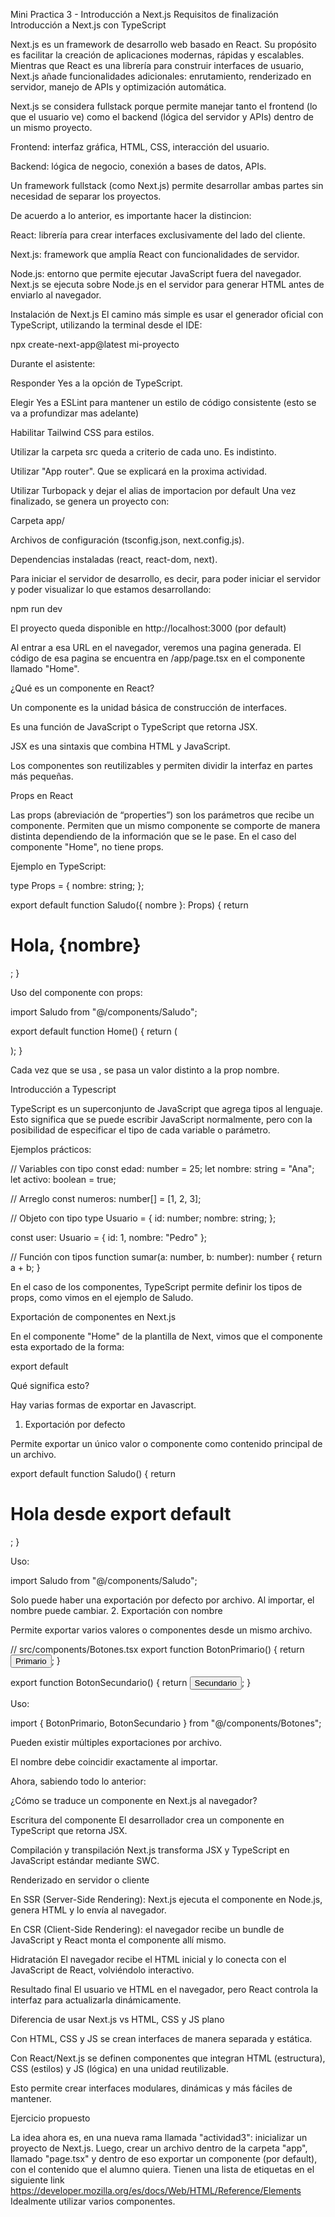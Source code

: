 Mini Practica 3 - Introducción a Next.js
Requisitos de finalización
Introducción a Next.js con TypeScript

Next.js es un framework de desarrollo web basado en React. Su propósito es facilitar la creación de aplicaciones modernas, rápidas y escalables.
Mientras que React es una librería para construir interfaces de usuario, Next.js añade funcionalidades adicionales: enrutamiento, renderizado en servidor, manejo de APIs y optimización automática.

Next.js se considera fullstack porque permite manejar tanto el frontend (lo que el usuario ve) como el backend (lógica del servidor y APIs) dentro de un mismo proyecto.

Frontend: interfaz gráfica, HTML, CSS, interacción del usuario.

Backend: lógica de negocio, conexión a bases de datos, APIs.

Un framework fullstack (como Next.js) permite desarrollar ambas partes sin necesidad de separar los proyectos.

De acuerdo a lo anterior, es importante hacer la distincion:

React: librería para crear interfaces exclusivamente del lado del cliente.

Next.js: framework que amplía React con funcionalidades de servidor.

Node.js: entorno que permite ejecutar JavaScript fuera del navegador. Next.js se ejecuta sobre Node.js en el servidor para generar HTML antes de enviarlo al navegador.


Instalación de Next.js
El camino más simple es usar el generador oficial con TypeScript, utilizando la terminal desde el IDE:

npx create-next-app@latest mi-proyecto


Durante el asistente:

Responder Yes a la opción de TypeScript.

Elegir Yes a ESLint para mantener un estilo de código consistente (esto se va a profundizar mas adelante)

Habilitar Tailwind CSS para estilos.

Utilizar la carpeta src queda a criterio de cada uno. Es indistinto.

Utilizar "App router". Que se explicará en la proxima actividad.

Utilizar Turbopack y dejar el alias de importacion por default
Una vez finalizado, se genera un proyecto con:

Carpeta app/

Archivos de configuración (tsconfig.json, next.config.js).

Dependencias instaladas (react, react-dom, next).

Para iniciar el servidor de desarrollo, es decir, para poder iniciar el servidor y poder visualizar lo que estamos desarrollando:

npm run dev

El proyecto queda disponible en http://localhost:3000 (por default)

Al entrar a esa URL en el navegador, veremos una pagina generada. El código de esa pagina se encuentra en /app/page.tsx en el componente llamado "Home".

¿Qué es un componente en React?

Un componente es la unidad básica de construcción de interfaces.

Es una función de JavaScript o TypeScript que retorna JSX.

JSX es una sintaxis que combina HTML y JavaScript.

Los componentes son reutilizables y permiten dividir la interfaz en partes más pequeñas.


Props en React

Las props (abreviación de “properties”) son los parámetros que recibe un componente.
Permiten que un mismo componente se comporte de manera distinta dependiendo de la información que se le pase.
En el caso del componente "Home", no tiene props.

Ejemplo en TypeScript:

type Props = {
  nombre: string;
};

export default function Saludo({ nombre }: Props) {
  return <h1>Hola, {nombre}</h1>;
}

Uso del componente con props:

import Saludo from "@/components/Saludo";

export default function Home() {
  return (
    <main>
      <Saludo nombre="Estudiante" />
      <Saludo nombre="Profesor" />
    </main>
  );
}

Cada vez que se usa <Saludo />, se pasa un valor distinto a la prop nombre.

Introducción a Typescript

TypeScript es un superconjunto de JavaScript que agrega tipos al lenguaje.
Esto significa que se puede escribir JavaScript normalmente, pero con la posibilidad de especificar el tipo de cada variable o parámetro.

Ejemplos prácticos:

// Variables con tipo
const edad: number = 25;
let nombre: string = "Ana";
let activo: boolean = true;

// Arreglo
const numeros: number[] = [1, 2, 3];

// Objeto con tipo
type Usuario = {
  id: number;
  nombre: string;
};

const user: Usuario = { id: 1, nombre: "Pedro" };

// Función con tipos
function sumar(a: number, b: number): number {
  return a + b;
}

En el caso de los componentes, TypeScript permite definir los tipos de props, como vimos en el ejemplo de Saludo.


Exportación de componentes en Next.js

En el componente "Home" de la plantilla de Next, vimos que el componente esta exportado de la forma:

export default

Qué significa esto?

Hay varias formas de exportar en Javascript.

1. Exportación por defecto

Permite exportar un único valor o componente como contenido principal de un archivo.

export default function Saludo() {
  return <h1>Hola desde export default</h1>;
}

Uso:

import Saludo from "@/components/Saludo";

Solo puede haber una exportación por defecto por archivo.
Al importar, el nombre puede cambiar.
2. Exportación con nombre

Permite exportar varios valores o componentes desde un mismo archivo.

// src/components/Botones.tsx
export function BotonPrimario() {
  return <button>Primario</button>;
}

export function BotonSecundario() {
  return <button>Secundario</button>;
}

Uso:

import { BotonPrimario, BotonSecundario } from "@/components/Botones";

Pueden existir múltiples exportaciones por archivo.

El nombre debe coincidir exactamente al importar.


Ahora, sabiendo todo lo anterior:

¿Cómo se traduce un componente en Next.js al navegador?

Escritura del componente
El desarrollador crea un componente en TypeScript que retorna JSX.

Compilación y transpilación
Next.js transforma JSX y TypeScript en JavaScript estándar mediante SWC.

Renderizado en servidor o cliente

En SSR (Server-Side Rendering): Next.js ejecuta el componente en Node.js, genera HTML y lo envía al navegador.

En CSR (Client-Side Rendering): el navegador recibe un bundle de JavaScript y React monta el componente allí mismo.

Hidratación
El navegador recibe el HTML inicial y lo conecta con el JavaScript de React, volviéndolo interactivo.

Resultado final
El usuario ve HTML en el navegador, pero React controla la interfaz para actualizarla dinámicamente.


Diferencia de usar Next.js vs HTML, CSS y JS plano

Con HTML, CSS y JS se crean interfaces de manera separada y estática.

Con React/Next.js se definen componentes que integran HTML (estructura), CSS (estilos) y JS (lógica) en una unidad reutilizable.

Esto permite crear interfaces modulares, dinámicas y más fáciles de mantener.


Ejercicio propuesto

La idea ahora es, en una nueva rama llamada "actividad3": inicializar un proyecto de Next.js. Luego, crear un archivo dentro de la carpeta "app", llamado "page.tsx" y dentro de eso exportar un componente (por default), con el contenido que el alumno quiera. Tienen una lista de etiquetas en el siguiente link
https://developer.mozilla.org/es/docs/Web/HTML/Reference/Elements
Idealmente utilizar varios componentes.